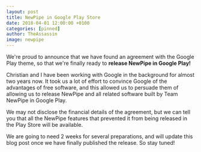 ```yaml
---
layout: post
title: NewPipe in Google Play Store
date: 2018-04-01 12:00:00 +0100
categories: [pinned]
author: TheAssassin
image: newpipe
---
```


We're proud to announce that we have found an agreement with the Google Play
theme, so that we're finally ready to **release NewPipe in Google Play!**

Christian and I have been working with Google in the background for almost two
years now. It took us a lot of effort to convince Google of the advantages of
free software, and this allowed us to persuade them of allowing us to release
NewPipe and all related software built by Team NewPipe in Google Play.

We may not disclose the financial details of the agreement, but we can tell you
that all the NewPipe features that prevented it from being released in the
Play Store will be available.

We are going to need 2 weeks for several preparations, and will update this
blog post once we have finally published the release. So stay tuned!
